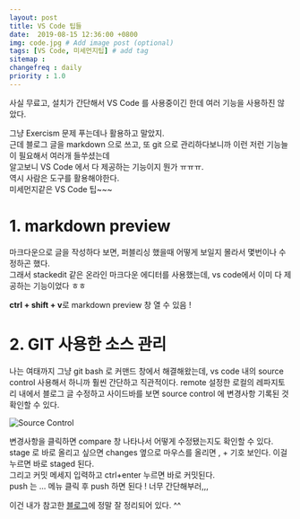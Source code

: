 ```yaml
---
layout: post
title: VS Code 팁들
date:  2019-08-15 12:36:00 +0800
img: code.jpg # Add image post (optional)
tags: [VS Code, 미세먼지팁] # add tag
sitemap :
changefreq : daily
priority : 1.0
---
```



사실 무료고, 설치가 간단해서 VS Code 를 사용중이긴 한데 여러 기능을 사용하진 않았다. 

그냥 Exercism 문제 푸는데나 활용하고 말았지.  
근데 블로그 글을 markdown 으로 쓰고, 또 git 으로 관리하다보니까 이런 저런 기능늘이 필요해서 여러개 들쑤셨는데   
알고보니  VS Code 에서 다 제공하는 기능이지 뭔가 ㅠㅠㅠ.  
역시 사람은 도구를 활용해야한다.   
미세먼지같은 VS Code 팁~~~

# **1. markdown preview**

 마크다운으로 글을 작성하다 보면, 퍼블리싱 했을때 어떻게  보일지 몰라서 몇번이나 수정하곤 했다.  
 그래서 stackedit 같은 온라인 마크다운 에디터를 사용했는데, vs code에서 이미 다 제공하는 기능이었다 ㅎㅎ

**ctrl + shift + v**로 markdown preview 창 열 수 있음 !   


# **2. GIT 사용한 소스 관리**  
  
   나는 여태까지 그냥 git bash 로 커맨드 창에서 해결해왔는데, vs code 내의 source control 사용해서 하니까 훨씬 간단하고 직관적이다. 
   remote 설정한 로컬의 레파지토리 내에서 블로그 글 수정하고 사이드바를 보면 source control 에 변경사항 기록된 것 확인할 수 있다. 

![Source Control](http://yaejinha.github.io//assets/img/source_control1.JPG)



   변경사항을 클릭하면 compare 창 나타나서 어떻게 수정됐는지도 확인할 수 있다. 
   stage 로 바로 올리고 싶으면  changes 옆으로 마우스를 올리면 , + 기호 보인다. 이걸 누르면 바로 staged 된다.  
   그리고 커밋 메세지 입력하고 ctrl+enter 누르면 바로 커밋된다.   
   push 는 ... 메뉴 클릭 후 push 하면 된다 ! 너무 간단해부러,,,  

   이건 내가 참고한 [블로그](https://blog.ull.im/engineering/2018/11/19/vs-code-tips-and-tricks.html)에 정말 잘 정리되어 있다. ^^ 